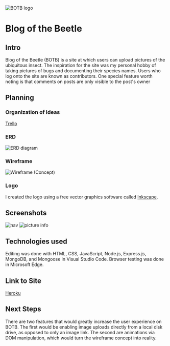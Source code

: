 ![BOTB logo](https://i.imgur.com/M98KjA9.png)
# Blog of the Beetle

## Intro
Blog of the Beetle (BOTB) is a site at which users can upload pictures of the ubiquitous insect. The inspiration for the site was my personal hobby of taking pictures of bugs and documenting their species names. Users who log onto the site are known as contributors. One special feature worth noting is that comments on posts are only visible to the post's owner 

## Planning

### Organization of Ideas
[Trello](https://trello.com/b/6NWojZWN/sei-project-ii)

### ERD
![ERD diagram](https://i.imgur.com/saOnV42.png)

### Wireframe
![Wireframe (Concept)](https://i.imgur.com/0KtwFvy.png)

### Logo
I created the logo using a free vector graphics software called [Inkscape](https://inkscape.org/).

## Screenshots
![nav](https://i.imgur.com/JMkEoPK.png)
![picture info](https://i.imgur.com/JMkEoPK.png)

## Technologies used
Editing was done with HTML, CSS, JavaScript, Node.js, Express.js, MongoDB, and Mongoose in Visual Studio Code. Browser testing was done in Microsoft Edge.

## Link to Site
[Heroku](https://blog-of-the-beetle.herokuapp.com/home)

## Next Steps
There are two features that would greatly increase the user experience on BOTB. The first would be enabling image uploads directly from a local disk drive, as opposed to only an image link. The second are animations via DOM manipulation, which would turn the wireframe concept into reality.
